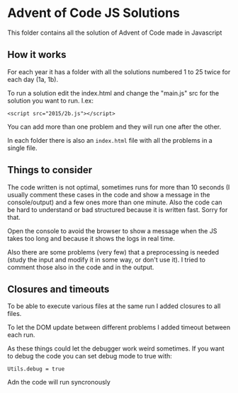 # Advent of Code JS Solutions

This folder contains all the solution of Advent of Code made in Javascript

## How it works

For each year it has a folder with all the solutions numbered 1 to 25 twice for each day (1a, 1b).

To run a solution edit the index.html and change the "main.js" src for the solution you want to run. I.ex:

`<script src="2015/2b.js"></script>`

You can add more than one problem and they will run one after the other.

In each folder there is also an `index.html` file with all the problems in a single file.

## Things to consider

The code written is not optimal, sometimes runs for more than 10 seconds (I usually comment these cases in the code and show a message in the console/output) and a few ones more than one minute. Also the code can be hard to understand or bad structured because it is written fast. Sorry for that.

Open the console to avoid the browser to show a message when the JS takes too long and because it shows the logs in real time.

Also there are some problems (very few) that a preprocessing is needed (study the input and modify it in some way, or don't use it). I tried to comment those also in the code and in the output.

## Closures and timeouts

To be able to execute various files at the same run I added closures to all files.

To let the DOM update between different problems I added timeout between each run.

As these things could let the debugger work weird sometimes. If you want to debug the code you can set debug mode to true with:

`Utils.debug = true`

Adn the code will run syncronously
